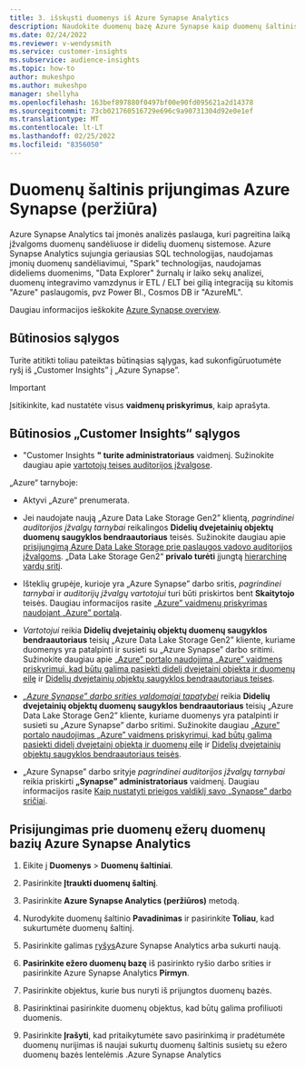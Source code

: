 ```yaml
---
title: 3. išskųsti duomenys iš Azure Synapse Analytics
description: Naudokite duomenų bazę Azure Synapse kaip duomenų šaltinis Dynamics 365 Customer Insights.
ms.date: 02/24/2022
ms.reviewer: v-wendysmith
ms.service: customer-insights
ms.subservice: audience-insights
ms.topic: how-to
author: mukeshpo
ms.author: mukeshpo
manager: shellyha
ms.openlocfilehash: 163bef897880f0497bf00e90fd095621a2d14378
ms.sourcegitcommit: 73cb021760516729e696c9a90731304d92e0e1ef
ms.translationtype: MT
ms.contentlocale: lt-LT
ms.lasthandoff: 02/25/2022
ms.locfileid: "8356050"
---
```

# <a name="connect-an-azure-synapse-data-source-preview"></a>Duomenų šaltinis prijungimas Azure Synapse (peržiūra)

Azure Synapse Analytics tai įmonės analizės paslauga, kuri pagreitina laiką įžvalgoms duomenų sandėliuose ir didelių duomenų sistemose. Azure Synapse Analytics sujungia geriausias SQL technologijas, naudojamas įmonių duomenų sandėliavimui, "Spark" technologijas, naudojamas dideliems duomenims, "Data Explorer" žurnalų ir laiko sekų analizei, duomenų integravimo vamzdynus ir ETL / ELT bei gilią integraciją su kitomis "Azure" paslaugomis, pvz Power BI., Cosmos DB ir "AzureML".

Daugiau informacijos ieškokite [Azure Synapse overview](/azure/synapse-analytics/overview-what-is).

## <a name="prerequisites"></a>Būtinosios sąlygos

Turite atitikti toliau pateiktas būtinąsias sąlygas, kad sukonfigūruotumėte ryšį iš „Customer Insights” į „Azure Synapse”.

> [!IMPORTANT]
> Įsitikinkite, kad nustatėte visus **vaidmenų priskyrimus**, kaip aprašyta.  

## <a name="prerequisites-in-customer-insights"></a>Būtinosios „Customer Insights“ sąlygos

* "Customer Insights **" turite administratoriaus** vaidmenį. Sužinokite daugiau apie [vartotojų teises auditorijos įžvalgose](permissions.md#assign-roles-and-permissions).

„Azure“ tarnyboje: 

- Aktyvi „Azure“ prenumerata.

- Jei naudojate naują „Azure Data Lake Storage Gen2” klientą, *pagrindinei auditorijos įžvalgų tarnybai* reikalingos **Didelių dvejetainių objektų duomenų saugyklos bendraautoriaus** teisės. Sužinokite daugiau apie [prisijungimą Azure Data Lake Storage prie paslaugos vadovo auditorijos įžvalgoms](connect-service-principal.md). „Data Lake Storage Gen2“ **privalo turėti** įjungtą [hierarchinę vardų sritį](/azure/storage/blobs/data-lake-storage-namespace).

- Išteklių grupėje, kurioje yra „Azure Synapse” darbo sritis, *pagrindinei tarnybai* ir *auditorijų įžvalgų vartotojui* turi būti priskirtos bent **Skaitytojo** teisės. Daugiau informacijos rasite [„Azure” vaidmenų priskyrimas naudojant „Azure” portalą](/azure/role-based-access-control/role-assignments-portal).

- *Vartotojui* reikia **Didelių dvejetainių objektų duomenų saugyklos bendraautoriaus** teisių „Azure Data Lake Storage Gen2” kliente, kuriame duomenys yra patalpinti ir susieti su „Azure Synapse” darbo sritimi. Sužinokite daugiau apie [„Azure” portalo naudojimą „Azure” vaidmens priskyrimui, kad būtų galima pasiekti didelį dvejetainį objektą ir duomenų eilę](/azure/storage/common/storage-auth-aad-rbac-portal) ir [Didelių dvejetainių objektų saugyklos bendraautoriaus teises](/azure/role-based-access-control/built-in-roles#storage-blob-data-contributor).

- *[„Azure Synapse” darbo srities valdomajai tapatybei](/azure/synapse-analytics/security/synapse-workspace-managed-identity)* reikia **Didelių dvejetainių objektų duomenų saugyklos bendraautoriaus** teisių „Azure Data Lake Storage Gen2” kliente, kuriame duomenys yra patalpinti ir susieti su „Azure Synapse” darbo sritimi. Sužinokite daugiau [„Azure” portalo naudojimas „Azure” vaidmens priskyrimui, kad būtų galima pasiekti didelį dvejetainį objektą ir duomenų eilę](/azure/storage/common/storage-auth-aad-rbac-portal) ir [Didelių dvejetainių objektų saugyklos bendraautoriaus teisės](/azure/role-based-access-control/built-in-roles#storage-blob-data-contributor).

- „Azure Synapse” darbo srityje *pagrindinei auditorijos įžvalgų tarnybai* reikia priskirti **„Synapse” administratoriaus** vaidmenį. Daugiau informacijos rasite [Kaip nustatyti prieigos valdiklį savo „Synapse” darbo sričiai](/azure/synapse-analytics/security/how-to-set-up-access-control).

## <a name="connect-to-data-lake-databases-in-azure-synapse-analytics"></a>Prisijungimas prie duomenų ežerų duomenų bazių Azure Synapse Analytics

1. Eikite į **Duomenys** > **Duomenų šaltiniai**.

1. Pasirinkite **Įtraukti duomenų šaltinį**.

1. Pasirinkite **Azure Synapse Analytics (peržiūros)** metodą.

1. Nurodykite duomenų šaltinio **Pavadinimas** ir pasirinkite **Toliau**, kad sukurtumėte duomenų šaltinį. 

1. Pasirinkite galimas [ryšys](connections.md)Azure Synapse Analytics arba sukurti naują.

1. **Pasirinkite ežero duomenų bazę** iš pasirinkto ryšio darbo srities ir pasirinkite Azure Synapse Analytics **Pirmyn**.

1. Pasirinkite objektus, kurie bus nuryti iš prijungtos duomenų bazės. 

1. Pasirinktinai pasirinkite duomenų objektus, kad būtų galima profiliuoti duomenis. 

1. Pasirinkite **Įrašyti**, kad pritaikytumėte savo pasirinkimą ir pradėtumėte duomenų nurijimas iš naujai sukurtų duomenų šaltinis susietų su ežero duomenų bazės lentelėmis .Azure Synapse Analytics
